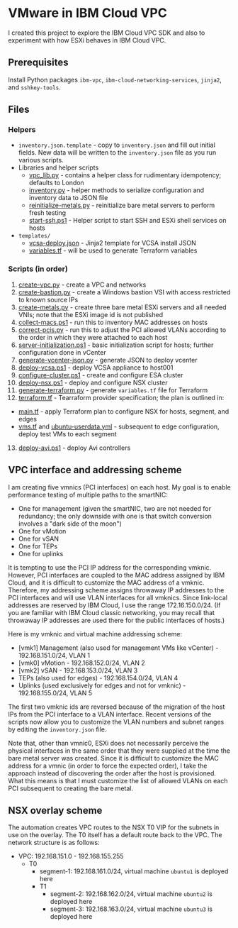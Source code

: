 # VMware in IBM Cloud VPC

I created this project to explore the IBM Cloud VPC SDK and also to experiment with how ESXi behaves in IBM Cloud VPC.

## Prerequisites
Install Python packages `ibm-vpc`, `ibm-cloud-networking-services`, `jinja2`, and `sshkey-tools`.

## Files

### Helpers

- `inventory.json.template` - copy to `inventory.json` and fill out initial fields. New data will be written to the `inventory.json` file as you run various scripts.
- Libraries and helper scripts
  - [vpc_lib.py](vpc_lib.py) - contains a helper class for rudimentary idempotency; defaults to London
  - [inventory.py](inventory.py) - helper methods to serialize configuration and inventory data to JSON file
  - [reinitialize-metals.py](reinitialize-metals.py) - reinitialize bare metal servers to perform fresh testing
  - [start-ssh.ps1](start-ssh.ps1) - Helper script to start SSH and ESXi shell services on hosts
- `templates/`
  - [vcsa-deploy.json](templates/vcsa-deploy.json) - Jinja2 template for VCSA install JSON
  - [variables.tf](templates/variables.tf) - will be used to generate Terraform variables

### Scripts (in order)
1. [create-vpc.py](create-vpc.py) - create a VPC and networks
2. [create-bastion.py](create-bastion.py) - create a Windows bastion VSI with access restricted to known source IPs
3. [create-metals.py](create-metals.py) - create three bare metal ESXi servers and all needed VNIs; note that the ESXi image id is not published
4. [collect-macs.ps1](collect-macs.ps1) - run this to inventory MAC addresses on hosts
5. [correct-pcis.py](correct-pcis.py) - run this to adjust the PCI allowed VLANs according to the order in which they were attached to each host
6. [server-initialization.ps1](server-initialization.ps1) - basic initialization script for hosts; further configuration done in vCenter
7. [generate-vcenter-json.py](generate-vcenter-json.py) - generate JSON to deploy vcenter
8. [deploy-vcsa.ps1](deploy-vcsa.ps1) - deploy VCSA appliance to host001
9. [configure-cluster.ps1](configure-cluster.ps1) - create and configure ESA cluster
10. [deploy-nsx.ps1](deploy-nsx.ps1) - deploy and configure NSX cluster
11. [generate-terraform.py](generate-terraform.py) - generate `variables.tf` file for Terraform
12. [terraform.tf](terraform.tf) - Tearraform provider specification; the plan is outlined in:
  - [main.tf](main.tf) - apply Terraform plan to configure NSX for hosts, segment, and edges
  - [vms.tf](vms.tf) and [ubuntu-userdata.yml](ubuntu-userdata.yml) - subsequent to edge configuration, deploy test VMs to each segment
13. [deploy-avi.ps1](deploy-avi.ps1) - deploy Avi controllers

## VPC interface and addressing scheme

I am creating five vmnics (PCI interfaces) on each host. My goal is to enable performance testing of multiple paths to the smartNIC:

- One for management (given the smartNIC, two are not needed for redundancy; the only downside with one is that switch conversion involves a "dark side of the moon")
- One for vMotion
- One for vSAN
- One for TEPs
- One for uplinks

It is tempting to use the PCI IP address for the corresponding vmknic. However, PCI interfaces are coupled to the MAC address assigned by IBM Cloud, and it is difficult to customize the MAC address of a vmknic. Therefore, my addressing scheme assigns throwaway IP addresses to the PCI interfaces and will use VLAN interfaces for all vmknics. Since link-local addresses are reserved by IBM Cloud, I use the range 172.16.150.0/24. (If you are familiar with IBM Cloud classic networking, you may recall that throwaway IP addresses are used there for the public interfaces of hosts.)

Here is my vmknic and virtual machine addressing scheme:

- [vmk1] Management (also used for management VMs like vCenter) - 192.168.151.0/24, VLAN 1
- [vmk0] vMotion - 192.168.152.0/24, VLAN 2
- [vmk2] vSAN - 192.168.153.0/24, VLAN 3
- TEPs (also used for edges) - 192.168.154.0/24, VLAN 4
- Uplinks (used exclusively for edges and not for vmknic) - 192.168.155.0/24, VLAN 5

The first two vmknic ids are reversed because of the migration of the host IPs from the PCI interface to a VLAN interface. Recent versions of the scripts now allow you to customize the VLAN numbers and subnet ranges by editing the `inventory.json` file.

Note that, other than vmnic0, ESXi does not necessarily perceive the physical interfaces in the same order that they were supplied at the time the bare metal server was created. Since it is difficult to customize the MAC address for a vmnic (in order to force the expected order), I take the approach instead of discovering the order after the host is provisioned. What this means is that I must customize the list of allowed VLANs on each PCI subsequent to creating the bare metal.

## NSX overlay scheme

The automation creates VPC routes to the NSX T0 VIP for the subnets in use on the overlay. The T0 itself has a default route back to the VPC. The network structure is as follows:

- VPC: 192.168.151.0 - 192.168.155.255
  - T0
    - segment-1: 192.168.161.0/24, virtual machine `ubuntu1` is deployed here
    - T1
      - segment-2: 192.168.162.0/24, virtual machine `ubuntu2` is deployed here
      - segment-3: 192.168.163.0/24, virtual machine `ubuntu3` is deployed here

